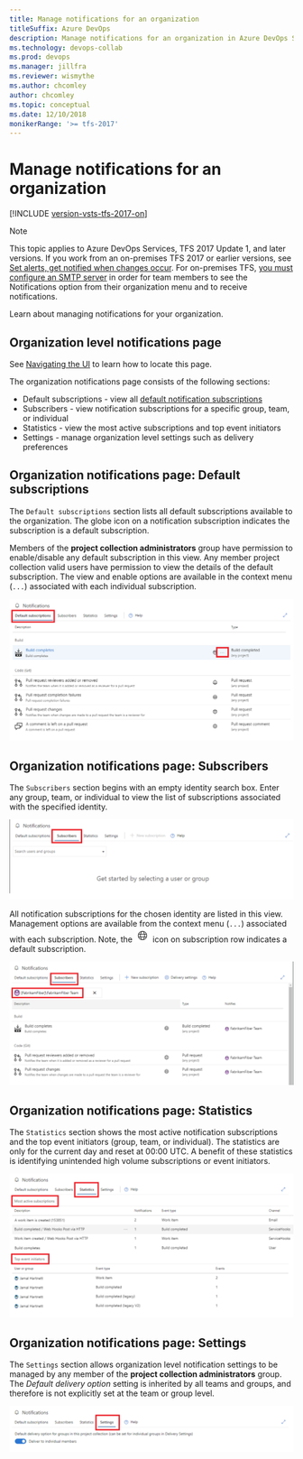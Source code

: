 ```yaml
---
title: Manage notifications for an organization
titleSuffix: Azure DevOps 
description: Manage notifications for an organization in Azure DevOps Services or Team Foundation Server (TFS)
ms.technology: devops-collab
ms.prod: devops
ms.manager: jillfra
ms.reviewer: wismythe
ms.author: chcomley
author: chcomley
ms.topic: conceptual
ms.date: 12/10/2018
monikerRange: '>= tfs-2017'
---
```


# Manage notifications for an organization

[!INCLUDE [version-vsts-tfs-2017-on](../boards/_shared/version-vsts-tfs-2017-on.md)]

> [!NOTE] 
> This topic applies to Azure DevOps Services, TFS 2017 Update 1, and later versions. If you work from an on-premises TFS 2017 or earlier versions, see [Set alerts, get notified when changes occur](../work/track/alerts-and-notifications.md). For on-premises TFS, [you must configure an SMTP server](/azure/devops/server/admin/setup-customize-alerts) in order for team members to see the Notifications option from their organization menu and to receive notifications.

Learn about managing notifications for your organization.

## Organization level notifications page

See [Navigating the UI](navigating-the-ui.md) to learn how to locate this page.

The organization notifications page consists of the following sections:

* Default subscriptions - view all [default notification subscriptions](./oob-built-in-notifications.md)
* Subscribers - view notification subscriptions for a specific group, team, or individual
* Statistics - view the most active subscriptions and top event initiators
* Settings - manage organization level settings such as delivery preferences

## Organization notifications page: Default subscriptions

The `Default subscriptions` section lists all default subscriptions available to the organization. The globe icon on a notification subscription indicates the subscription is a default subscription.

Members of the **project collection administrators** group have permission to enable/disable any default subscription in this view. Any member project collection valid users have permission to view the details of the default subscription. The view and enable options are available in the context menu (`...`) associated with each individual subscription.

![Organization level notifications page: Default subscriptions](_img/view-organization-notification-default-subscriptions.png)

## Organization notifications page: Subscribers

The `Subscribers` section begins with an empty identity search box. Enter any group, team, or individual to view the list of subscriptions associated with the specified identity.

![Organization level notifications page: Subscribers empty](_img/view-organization-notification-subscribers-empty.png)

All notification subscriptions for the chosen identity are listed in this view. Management options are available from the context menu (`...`) associated with each subscription. Note, the ![globe](_img/oob-notification.png) icon on subscription row indicates a default subscription.

![Organization level notifications page: Subscribers list](_img/view-organization-notification-subscribers.png)

## Organization notifications page: Statistics

The `Statistics` section shows the most active notification subscriptions and the top event initiators (group, team, or individual). The statistics are only for the current day and reset at 00:00 UTC. A benefit of these statistics is identifying unintended high volume subscriptions or event initiators.

![Organization level notifications page: Statistics](_img/view-organization-notification-stats.png)

## Organization notifications page: Settings

The `Settings` section allows organization level notification settings to be managed by any member of the **project collection administrators** group. The _Default delivery option_ setting is inherited by all teams and groups, and therefore is not explicitly set at the team or group level.

![Organization level notifications page: Settings](_img/view-organization-notification-settings.png)